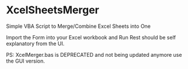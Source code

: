 # XcelSheetsMerger
 Simple VBA Script to Merge/Combine Excel Sheets into One

Import the Form into your Excel workbook and Run
Rest should be self explanatory from the UI.

PS: XcelMerger.bas is DEPRECATED and not being updated anymore use the GUI version.
